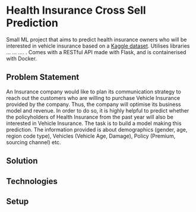 # Health Insurance Cross Sell Prediction

Small ML project that aims to predict health insurance owners who will be interested in vehicle insurance based on a <a href="https://www.kaggle.com/anmolkumar/health-insurance-cross-sell-prediction">Kaggle dataset</a>. Utilises libraries ... ... .... . Comes with a RESTful API made with Flask, and is containerised with Docker.

## Problem Statement

An Insurance company would like to plan its communication strategy to reach out the customers who are willing to purchase Vehicle Insurance provided by the company. Thus, the company will optimise its business model and revenue. In order to do so, it is highly helpful to predict whether the policyholders of Health Insurance from the past year will also be interested in Vehicle Insurance. The task is to build a model making this prediction. The information provided is about demographics (gender, age, region code type), Vehicles (Vehicle Age, Damage), Policy (Premium, sourcing channel) etc.

## Solution

## Technologies

## Setup
